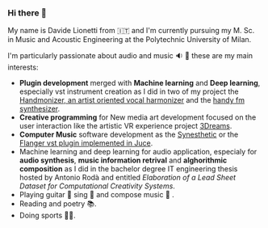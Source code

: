 ### Hi there 👋

My name is Davide Lionetti from :it: and I'm currently pursuing my M. Sc. in Music and Acoustic Engineering at the Polytechnic University of Milan. 

I'm particularly passionate about audio and music :sound: :musical_note: these are my main interests:

- **Plugin development** merged with **Machine learning** and **Deep learning**, especially vst instrument creation as I did in two of my project the [Handmonizer, an artist oriented vocal harmonizer](https://github.com/EllDy96/Handmonizer) and the [handy fm synthesizer](https://github.com/EllDy96/ComputerMusicProjects/tree/Homework3).
- **Creative programming** for New media art development focused on the user interaction like the artistic VR experience project [3Dreams](https://github.com/EllDy96/3Dreams).
- **Computer Music** software development as the [Synesthetic](https://github.com/EllDy96/Synesthetic) or the [Flanger vst plugin implemented in Juce](https://github.com/EllDy96/ComputerMusicProjects/tree/Homework2).
- Machine learning and deep learning for audio application, especialy for **audio synthesis**, **music information retrival** and **alghorithmic composition** as I did in the bachelor degree IT engineering thesis hosted by Antonio Rodà and entitled 
*Elaboration of a Lead Sheet Dataset for Computational Creativity Systems*. 
- Playing guitar 🎸  sing  :microphone: and compose music :musical_score: .
- Reading and poetry :books:. 
- Doing sports :running_man:.
<!--
**EllDy96/EllDy96** is a ✨ _special_ ✨ repository because its `README.md` (this file) appears on your GitHub profile.

Here are some ideas to get you started:

-  I’m currently working on ...
- 🌱 I’m currently learning ...
- 👯 I’m looking to collaborate on ...
- 🤔 I’m looking for help with ...
- 💬 Ask me about ...
- 📫 How to reach me: ...
- 😄 Pronouns: ...
- ⚡ Fun fact: ...
-->
